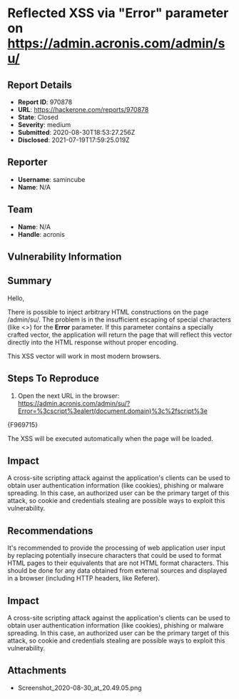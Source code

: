 # Reflected XSS via "Error" parameter on https://admin.acronis.com/admin/su/

## Report Details
- **Report ID**: 970878
- **URL**: https://hackerone.com/reports/970878
- **State**: Closed
- **Severity**: medium
- **Submitted**: 2020-08-30T18:53:27.256Z
- **Disclosed**: 2021-07-19T17:59:25.019Z

## Reporter
- **Username**: samincube
- **Name**: N/A

## Team
- **Name**: N/A
- **Handle**: acronis

## Vulnerability Information
## Summary

Hello,

There is possible to inject arbitrary HTML constructions on the page /admin/su/. The problem is in the insufficient escaping of special characters (like <>) for the **Error** parameter. If this parameter contains a specially crafted vector, the application will return the page that will reflect this vector directly into the HTML response without proper encoding.

This XSS vector will work in most modern browsers.

## Steps To Reproduce

1. Open the next URL in the browser: https://admin.acronis.com/admin/su/?Error=%3cscript%3ealert(document.domain)%3c%2fscript%3e

{F969715}

The XSS will be executed automatically when the page will be loaded.

## Impact

A cross-site scripting attack against the application's clients can be used to obtain user authentication information (like cookies), phishing or malware spreading. In this case, an authorized user can be the primary target of this attack, so cookie and credentials stealing are possible ways to exploit this vulnerability.

## Recommendations

It's recommended to provide the processing of web application user input by replacing potentially insecure characters that could be used to format HTML pages to their equivalents that are not HTML format characters. This should be done for any data obtained from external sources and displayed in a browser (including HTTP headers, like Referer).

## Impact

A cross-site scripting attack against the application's clients can be used to obtain user authentication information (like cookies), phishing or malware spreading. In this case, an authorized user can be the primary target of this attack, so cookie and credentials stealing are possible ways to exploit this vulnerability.

## Attachments
- Screenshot_2020-08-30_at_20.49.05.png
